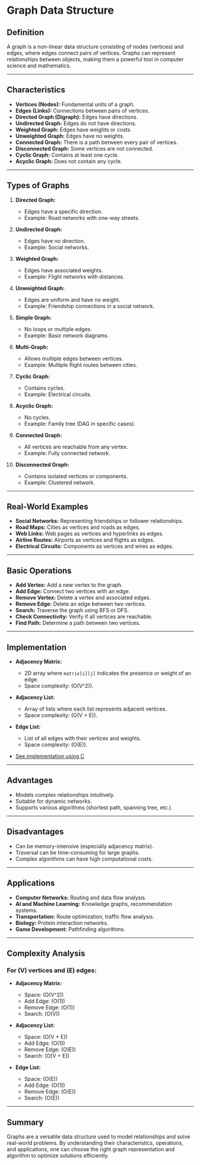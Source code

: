 # Graph Data Structure

## Definition
A graph is a non-linear data structure consisting of nodes (vertices) and edges, where edges connect pairs of vertices. Graphs can represent relationships between objects, making them a powerful tool in computer science and mathematics.

---

## Characteristics
- **Vertices (Nodes):** Fundamental units of a graph.
- **Edges (Links):** Connections between pairs of vertices.
- **Directed Graph (Digraph):** Edges have directions.
- **Undirected Graph:** Edges do not have directions.
- **Weighted Graph:** Edges have weights or costs.
- **Unweighted Graph:** Edges have no weights.
- **Connected Graph:** There is a path between every pair of vertices.
- **Disconnected Graph:** Some vertices are not connected.
- **Cyclic Graph:** Contains at least one cycle.
- **Acyclic Graph:** Does not contain any cycle.

---

## Types of Graphs
1. **Directed Graph:**
   - Edges have a specific direction.
   - Example: Road networks with one-way streets.

2. **Undirected Graph:**
   - Edges have no direction.
   - Example: Social networks.

3. **Weighted Graph:**
   - Edges have associated weights.
   - Example: Flight networks with distances.

4. **Unweighted Graph:**
   - Edges are uniform and have no weight.
   - Example: Friendship connections in a social network.

5. **Simple Graph:**
   - No loops or multiple edges.
   - Example: Basic network diagrams.

6. **Multi-Graph:**
   - Allows multiple edges between vertices.
   - Example: Multiple flight routes between cities.

7. **Cyclic Graph:**
   - Contains cycles.
   - Example: Electrical circuits.

8. **Acyclic Graph:**
   - No cycles.
   - Example: Family tree (DAG in specific cases).

9. **Connected Graph:**
   - All vertices are reachable from any vertex.
   - Example: Fully connected network.

10. **Disconnected Graph:**
    - Contains isolated vertices or components.
    - Example: Clustered network.

---

## Real-World Examples
- **Social Networks:** Representing friendships or follower relationships.
- **Road Maps:** Cities as vertices and roads as edges.
- **Web Links:** Web pages as vertices and hyperlinks as edges.
- **Airline Routes:** Airports as vertices and flights as edges.
- **Electrical Circuits:** Components as vertices and wires as edges.

---

## Basic Operations
- **Add Vertex:** Add a new vertex to the graph.
- **Add Edge:** Connect two vertices with an edge.
- **Remove Vertex:** Delete a vertex and associated edges.
- **Remove Edge:** Delete an edge between two vertices.
- **Search:** Traverse the graph using BFS or DFS.
- **Check Connectivity:** Verify if all vertices are reachable.
- **Find Path:** Determine a path between two vertices.

---

## Implementation
- **Adjacency Matrix:**
   - 2D array where `matrix[i][j]` indicates the presence or weight of an edge.
   - Space complexity: \(O(V^2)\).

- **Adjacency List:**
   - Array of lists where each list represents adjacent vertices.
   - Space complexity: \(O(V + E)\).

- **Edge List:**
   - List of all edges with their vertices and weights.
   - Space complexity: \(O(E)\).

- [See implementation using C](./graph.c)
---

## Advantages
- Models complex relationships intuitively.
- Suitable for dynamic networks.
- Supports various algorithms (shortest path, spanning tree, etc.).

---

## Disadvantages
- Can be memory-intensive (especially adjacency matrix).
- Traversal can be time-consuming for large graphs.
- Complex algorithms can have high computational costs.

---

## Applications
- **Computer Networks:** Routing and data flow analysis.
- **AI and Machine Learning:** Knowledge graphs, recommendation systems.
- **Transportation:** Route optimization, traffic flow analysis.
- **Biology:** Protein interaction networks.
- **Game Development:** Pathfinding algorithms.

---

## Complexity Analysis
### For \(V\) vertices and \(E\) edges:
- **Adjacency Matrix:**
  - Space: \(O(V^2)\)
  - Add Edge: \(O(1)\)
  - Remove Edge: \(O(1)\)
  - Search: \(O(V)\)

- **Adjacency List:**
  - Space: \(O(V + E)\)
  - Add Edge: \(O(1)\)
  - Remove Edge: \(O(E)\)
  - Search: \(O(V + E)\)

- **Edge List:**
  - Space: \(O(E)\)
  - Add Edge: \(O(1)\)
  - Remove Edge: \(O(E)\)
  - Search: \(O(E)\)

---

## Summary
Graphs are a versatile data structure used to model relationships and solve real-world problems. By understanding their characteristics, operations, and applications, one can choose the right graph representation and algorithm to optimize solutions efficiently.
